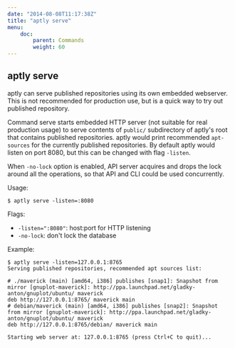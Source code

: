 ```yaml
---
date: "2014-08-08T11:17:38Z"
title: "aptly serve"
menu:
    doc:
        parent: Commands
        weight: 60
---
```


aptly serve
-----------

aptly can serve published repositories using its own embedded webserver.
This is not recommended for production use, but is a quick way to try
out published repository. 

Command serve starts embedded HTTP server (not suitable for real
production usage) to serve contents of `public/` subdirectory of aptly's
root that contains published repositories. aptly would print recommended
`apt-sources` for the currently published repositories. By default aptly
would listen on port 8080, but this can be changed with flag `-listen`.

When `-no-lock` option is enabled, API server acquires and drops the lock
around all the operations, so that API and CLI could be used concurrently.

Usage:

    $ aptly serve -listen=:8080

Flags:

-   `-listen=":8080"`: host:port for HTTP listening
-   `-no-lock`: don't lock the database

Example:

    $ aptly serve -listen=127.0.0.1:8765
    Serving published repositories, recommended apt sources list:

    # ./maverick (main) [amd64, i386] publishes [snap1]: Snapshot from mirror [gnuplot-maverick]: http://ppa.launchpad.net/gladky-anton/gnuplot/ubuntu/ maverick
    deb http://127.0.0.1:8765/ maverick main
    # debian/maverick (main) [amd64, i386] publishes [snap2]: Snapshot from mirror [gnuplot-maverick]: http://ppa.launchpad.net/gladky-anton/gnuplot/ubuntu/ maverick
    deb http://127.0.0.1:8765/debian/ maverick main

    Starting web server at: 127.0.0.1:8765 (press Ctrl+C to quit)...
